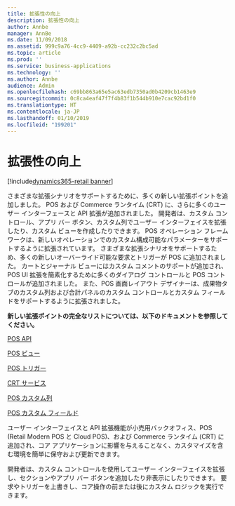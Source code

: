 ```yaml
---
title: 拡張性の向上
description: 拡張性の向上
author: Annbe
manager: AnnBe
ms.date: 11/09/2018
ms.assetid: 999c9a76-4cc9-4409-a92b-cc232c2bc5ad
ms.topic: article
ms.prod: ''
ms.service: business-applications
ms.technology: ''
ms.author: Annbe
audience: Admin
ms.openlocfilehash: c69bb863a65e5ac63edb7350ad0b4209cb1463e9
ms.sourcegitcommit: 0c8ca4eaf47f7f4b83f1b544b910e7cac92bd1f0
ms.translationtype: HT
ms.contentlocale: ja-JP
ms.lasthandoff: 01/10/2019
ms.locfileid: "199201"
---
```

#  <a name="improved-extensibility"></a>拡張性の向上 

[!include[dynamics365-retail banner](../includes/dynamics365-retail.md)]



さまざまな拡張シナリオをサポートするために、多くの新しい拡張ポイントを追加しました。 POS および Commerce ランタイム (CRT) に、さらに多くのユーザー インターフェースと API 拡張が追加されました。 開発者は、カスタム コントロール、アプリ バー ボタン、カスタム列でユーザー インターフェイスを拡張したり、カスタム ビューを作成したりできます。 POS オペレーション フレームワークは、新しいオペレーションでのカスタム構成可能なパラメーターをサポートするように拡張されています。 さまざまな拡張シナリオをサポートするため、多くの新しいオーバーライド可能な要求とトリガーが POS に追加されました。 カートとジャーナル ビューにはカスタム コメントのサポートが追加され、POS UI 拡張を簡素化するために多くのダイアログ コントロールと POS コントロールが追加されました。 また、POS 画面レイアウト デザイナーは、成果物タブのカスタム列および合計パネルのカスタム コントロールとカスタム フィールドをサポートするように拡張されました。

**新しい拡張ポイントの完全なリストについては、以下のドキュメントを参照してください。**

[POS API ](https://docs.microsoft.com/en-us/dynamics365/unified-operations/retail/dev-itpro/pos-apis "Retail POS API ")

[POS ビュー](https://docs.microsoft.com/en-us/dynamics365/unified-operations/retail/dev-itpro/pos-view-extension "POS ビュー拡張")

[POS トリガー](https://docs.microsoft.com/en-us/dynamics365/unified-operations/retail/dev-itpro/pos-trigger-printing "POS トリガー拡張")

[CRT サービス](https://docs.microsoft.com/en-us/dynamics365/unified-operations/retail/dev-itpro/crt-services "CRT サービス")

[POS カスタム列](https://docs.microsoft.com/en-us/dynamics365/unified-operations/retail/dev-itpro/pos-custom-transaction-column "POS カスタム列")

[POS カスタム フィールド](https://docs.microsoft.com/en-us/dynamics365/unified-operations/retail/dev-itpro/custom-field-pos-totals "POS 合計パネル")


ユーザー インターフェイスと API 拡張機能が小売用バックオフィス、POS (Retail Modern POS と Cloud POS)、および Commerce ランタイム (CRT) に追加され、コア アプリケーションに影響を与えることなく、カスタマイズを含む環境を簡単に保守および更新できます。

開発者は、カスタム コントロールを使用してユーザー インターフェイスを拡張し、セクションやアプリ バー ボタンを追加したり非表示にしたりできます。 要求やトリガーを上書きし、コア操作の前または後にカスタム ロジックを実行できます。
